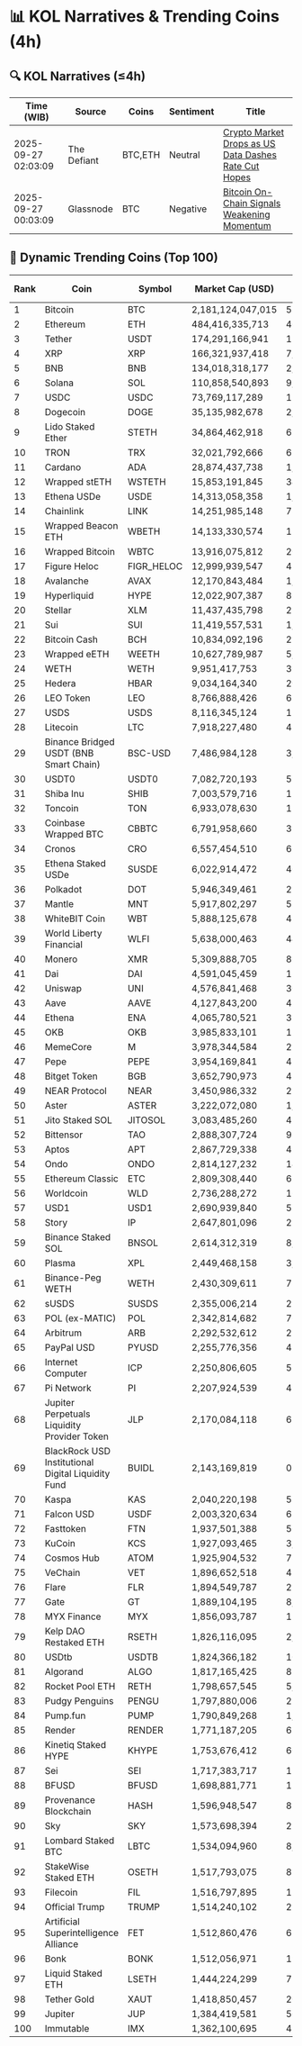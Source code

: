 # 📊 KOL Narratives & Trending Coins (4h)

## 🔍 KOL Narratives (≤4h)

| Time (WIB) | Source | Coins | Sentiment | Title |
|------------|--------|-------|-----------|-------|
| 2025-09-27 02:03:09 | The Defiant | BTC,ETH | Neutral | [Crypto Market Drops as US Data Dashes Rate Cut Hopes](https://thedefiant.io/example1) |
| 2025-09-27 00:03:09 | Glassnode | BTC | Negative | [Bitcoin On-Chain Signals Weakening Momentum](https://glassnode.com/example2) |

## 🚀 Dynamic Trending Coins (Top 100)

| Rank | Coin | Symbol | Market Cap (USD) | 24h Volume (USD) |
|------|------|--------|------------------|------------------|
| 1 | Bitcoin | BTC | 2,181,124,047,015 | 51,733,075,661 |
| 2 | Ethereum | ETH | 484,416,335,713 | 40,413,530,935 |
| 3 | Tether | USDT | 174,291,166,941 | 112,289,345,389 |
| 4 | XRP | XRP | 166,321,937,418 | 7,202,959,737 |
| 5 | BNB | BNB | 134,018,318,177 | 2,419,217,445 |
| 6 | Solana | SOL | 110,858,540,893 | 9,704,171,381 |
| 7 | USDC | USDC | 73,769,117,289 | 17,818,405,683 |
| 8 | Dogecoin | DOGE | 35,135,982,678 | 2,709,640,882 |
| 9 | Lido Staked Ether | STETH | 34,864,462,918 | 69,800,734 |
| 10 | TRON | TRX | 32,021,792,666 | 651,107,145 |
| 11 | Cardano | ADA | 28,874,437,738 | 1,324,833,933 |
| 12 | Wrapped stETH | WSTETH | 15,853,191,845 | 34,263,702 |
| 13 | Ethena USDe | USDE | 14,313,058,358 | 1,135,023,311 |
| 14 | Chainlink | LINK | 14,251,985,148 | 786,252,033 |
| 15 | Wrapped Beacon ETH | WBETH | 14,133,330,574 | 11,537,907 |
| 16 | Wrapped Bitcoin | WBTC | 13,916,075,812 | 204,580,788 |
| 17 | Figure Heloc | FIGR_HELOC | 12,999,939,547 | 45,124,211 |
| 18 | Avalanche | AVAX | 12,170,843,484 | 1,533,361,032 |
| 19 | Hyperliquid | HYPE | 12,022,907,387 | 861,583,405 |
| 20 | Stellar | XLM | 11,437,435,798 | 222,543,459 |
| 21 | Sui | SUI | 11,419,557,531 | 1,169,709,554 |
| 22 | Bitcoin Cash | BCH | 10,834,092,196 | 272,332,384 |
| 23 | Wrapped eETH | WEETH | 10,627,789,987 | 5,676,409 |
| 24 | WETH | WETH | 9,951,417,753 | 363,955,356 |
| 25 | Hedera | HBAR | 9,034,164,340 | 208,629,130 |
| 26 | LEO Token | LEO | 8,766,888,426 | 687,707 |
| 27 | USDS | USDS | 8,116,345,124 | 11,879,390 |
| 28 | Litecoin | LTC | 7,918,227,480 | 411,662,077 |
| 29 | Binance Bridged USDT (BNB Smart Chain) | BSC-USD | 7,486,984,128 | 3,597,817,981 |
| 30 | USDT0 | USDT0 | 7,082,720,193 | 597,579,794 |
| 31 | Shiba Inu | SHIB | 7,003,579,716 | 157,845,188 |
| 32 | Toncoin | TON | 6,933,078,630 | 124,703,450 |
| 33 | Coinbase Wrapped BTC | CBBTC | 6,791,958,660 | 355,181,020 |
| 34 | Cronos | CRO | 6,557,454,510 | 66,283,991 |
| 35 | Ethena Staked USDe | SUSDE | 6,022,914,472 | 402,448,868 |
| 36 | Polkadot | DOT | 5,946,349,461 | 228,663,484 |
| 37 | Mantle | MNT | 5,917,802,297 | 529,701,777 |
| 38 | WhiteBIT Coin | WBT | 5,888,125,678 | 42,695,888 |
| 39 | World Liberty Financial | WLFI | 5,638,000,463 | 443,349,216 |
| 40 | Monero | XMR | 5,309,888,705 | 86,255,308 |
| 41 | Dai | DAI | 4,591,045,459 | 133,774,242 |
| 42 | Uniswap | UNI | 4,576,841,468 | 306,534,356 |
| 43 | Aave | AAVE | 4,127,843,200 | 431,573,719 |
| 44 | Ethena | ENA | 4,065,780,521 | 317,417,048 |
| 45 | OKB | OKB | 3,985,833,101 | 159,212,212 |
| 46 | MemeCore | M | 3,978,344,584 | 23,287,956 |
| 47 | Pepe | PEPE | 3,954,169,841 | 473,327,886 |
| 48 | Bitget Token | BGB | 3,652,790,973 | 413,065,229 |
| 49 | NEAR Protocol | NEAR | 3,450,986,332 | 234,869,389 |
| 50 | Aster | ASTER | 3,222,072,080 | 1,683,221,071 |
| 51 | Jito Staked SOL | JITOSOL | 3,083,485,260 | 49,748,621 |
| 52 | Bittensor | TAO | 2,888,307,724 | 96,432,026 |
| 53 | Aptos | APT | 2,867,729,338 | 477,749,743 |
| 54 | Ondo | ONDO | 2,814,127,232 | 141,108,320 |
| 55 | Ethereum Classic | ETC | 2,809,308,440 | 62,463,936 |
| 56 | Worldcoin | WLD | 2,736,288,272 | 161,250,012 |
| 57 | USD1 | USD1 | 2,690,939,840 | 512,541,230 |
| 58 | Story | IP | 2,647,801,096 | 288,059,601 |
| 59 | Binance Staked SOL | BNSOL | 2,614,312,319 | 8,466,600 |
| 60 | Plasma | XPL | 2,449,468,158 | 3,729,244,600 |
| 61 | Binance-Peg WETH | WETH | 2,430,309,611 | 73,171,924 |
| 62 | sUSDS | SUSDS | 2,355,006,214 | 29,124,153 |
| 63 | POL (ex-MATIC) | POL | 2,342,814,682 | 76,567,703 |
| 64 | Arbitrum | ARB | 2,292,532,612 | 221,906,397 |
| 65 | PayPal USD | PYUSD | 2,255,776,356 | 45,105,006 |
| 66 | Internet Computer | ICP | 2,250,806,605 | 57,938,647 |
| 67 | Pi Network | PI | 2,207,924,539 | 49,314,347 |
| 68 | Jupiter Perpetuals Liquidity Provider Token | JLP | 2,170,084,118 | 65,813,446 |
| 69 | BlackRock USD Institutional Digital Liquidity Fund | BUIDL | 2,143,169,819 | 0.0 |
| 70 | Kaspa | KAS | 2,040,220,198 | 52,403,299 |
| 71 | Falcon USD | USDF | 2,003,320,634 | 67,102,300 |
| 72 | Fasttoken | FTN | 1,937,501,388 | 56,811,148 |
| 73 | KuCoin | KCS | 1,927,093,465 | 3,248,917 |
| 74 | Cosmos Hub | ATOM | 1,925,904,532 | 78,649,253 |
| 75 | VeChain | VET | 1,896,652,518 | 43,874,811 |
| 76 | Flare | FLR | 1,894,549,787 | 21,254,744 |
| 77 | Gate | GT | 1,889,104,195 | 8,186,801 |
| 78 | MYX Finance | MYX | 1,856,093,787 | 120,013,820 |
| 79 | Kelp DAO Restaked ETH | RSETH | 1,826,116,095 | 2,021,011 |
| 80 | USDtb | USDTB | 1,824,366,182 | 10,593,691 |
| 81 | Algorand | ALGO | 1,817,165,425 | 83,512,907 |
| 82 | Rocket Pool ETH | RETH | 1,798,657,545 | 5,357,607 |
| 83 | Pudgy Penguins | PENGU | 1,797,880,006 | 230,407,410 |
| 84 | Pump.fun | PUMP | 1,790,849,268 | 1,028,764,276 |
| 85 | Render | RENDER | 1,771,187,205 | 61,157,399 |
| 86 | Kinetiq Staked HYPE | KHYPE | 1,753,676,412 | 60,213,133 |
| 87 | Sei | SEI | 1,717,383,717 | 111,254,334 |
| 88 | BFUSD | BFUSD | 1,698,881,771 | 12,233,290 |
| 89 | Provenance Blockchain | HASH | 1,596,948,547 | 83,086 |
| 90 | Sky | SKY | 1,573,698,394 | 21,770,219 |
| 91 | Lombard Staked BTC | LBTC | 1,534,094,960 | 8,541,933 |
| 92 | StakeWise Staked ETH | OSETH | 1,517,793,075 | 858,567 |
| 93 | Filecoin | FIL | 1,516,797,895 | 120,897,595 |
| 94 | Official Trump | TRUMP | 1,514,240,102 | 223,515,859 |
| 95 | Artificial Superintelligence Alliance | FET | 1,512,860,476 | 63,677,578 |
| 96 | Bonk | BONK | 1,512,056,971 | 191,502,980 |
| 97 | Liquid Staked ETH | LSETH | 1,444,224,299 | 732,108 |
| 98 | Tether Gold | XAUT | 1,418,850,457 | 201,378,351 |
| 99 | Jupiter | JUP | 1,384,419,581 | 50,852,843 |
| 100 | Immutable | IMX | 1,362,100,695 | 48,367,657 |